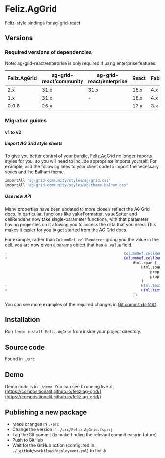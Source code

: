 # Feliz.AgGrid

Feliz-style bindings for [ag-grid-react](https://www.npmjs.com/package/ag-grid-react)

## Versions

### Required versions of dependencies

Note: ag-grid-react/enterprise is only required if using enterprise features.

| Feliz.AgGrid | ag-grid-react/community | ag-grid-react/enterprise | React | Fable | Feliz |
|--------------|-------------------------|--------------------------|-------|-------|-------|
| 2.x          | 31.x                    | 31.x                     | 18.x  | 4.x   | 2.x   |
| 1.x          | 31.x                    | -                        | 18.x  | 4.x   | 2.x   |
| 0.0.6        | 25.x                    | -                        | 17.x  | 3.x   | 1.x   |

### Migration guides

#### v1 to v2

##### Import AG Grid style sheets

To give you better control of your bundle, Feliz.AgGrid no longer imports styles for you, so you will need to include
appropriate imports yourself. For example, add the following lines to your client code to import the necessary styles
and the Balham theme.

```fsharp
importAll "ag-grid-community/styles/ag-grid.css"
importAll "ag-grid-community/styles/ag-theme-balham.css"
```

##### Use new API

Many properties have been updated to more closely reflect the AG Grid docs. In particular, functions like
valueFormatter, valueSetter and cellRenderer now take single-parameter functions, with that parameter having properties
on it allowing you to access the data that you need. This makes it easier for you to get started from the AG Grid docs.

For example, rather than `ColumnDef.cellRenderer` giving you the value in the cell, you are now given a params object
that has a `.value` field.

```diff
-                                                     ColumnDef.cellRenderer (fun x _ ->
+                                                     ColumnDef.cellRenderer (fun rendererParams ->
                                                          Html.span [
                                                              Html.span [
                                                                  prop.style [ style.fontSize 9 ]
                                                                  prop.children [ Html.text "🏅" ]
                                                              ]
-                                                             Html.textf "%i" x
+                                                             Html.text $"%i{rendererParams.value}"
                                                          ])
```

You can see more examples of the required changes in [Git
commit `cbb0102`](https://github.com/CompositionalIT/feliz-ag-grid/commit/cbb0102e9a7504d0518d32999071c1751ea85be6).

## Installation

Run `femto install Feliz.AgGrid` from inside your project directory.

## Source code

Found in `./src`

## Demo

Demo code is in `./demo`. You can see it running live
at [https://compositionalit.github.io/feliz-ag-grid/](https://compositionalit.github.io/feliz-ag-grid/)

## Publishing a new package

- Make changes in `./src`
- Change the version in `./src/Feliz.AgGrid.fsproj`
- Tag the Git commit (to make finding the relevant commit easy in future)
- Push to GitHub
- Wait for the GitHub action (configured in `./.github/workflows/deployment.yml`) to finish
